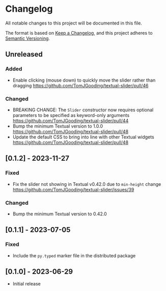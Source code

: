 # Changelog

All notable changes to this project will be documented in this file.

The format is based on [Keep a Changelog](https://keepachangelog.com/en/1.0.0/),
and this project adheres to [Semantic Versioning](https://semver.org/spec/v2.0.0.html).

## Unreleased

### Added

- Enable clicking (mouse down) to quickly move the slider rather than dragging https://github.com/TomJGooding/textual-slider/pull/46

### Changed

- BREAKING CHANGE: The `Slider` constructor now requires optional parameters to be specified as keyword-only arguments https://github.com/TomJGooding/textual-slider/pull/44
- Bump the minimum Textual version to 1.0.0 https://github.com/TomJGooding/textual-slider/pull/48
- Update the default CSS to bring into line with other Textual widgets https://github.com/TomJGooding/textual-slider/pull/48

## [0.1.2] - 2023-11-27

### Fixed

- Fix the slider not showing in Textual v0.42.0 due to `min-height` change https://github.com/TomJGooding/textual-slider/issues/39

### Changed

- Bump the minimum Textual version to 0.42.0

## [0.1.1] - 2023-07-05

### Fixed

- Include the `py.typed` marker file in the distributed package

## [0.1.0] - 2023-06-29

- Initial release
